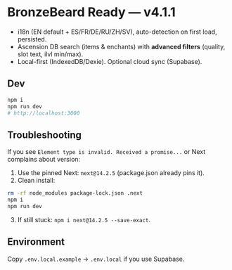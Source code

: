 # BronzeBeard Ready — v4.1.1

- i18n (EN default + ES/FR/DE/RU/ZH/SV), auto-detection on first load, persisted.
- Ascension DB search (items & enchants) with **advanced filters** (quality, slot text, ilvl min/max).
- Local-first (IndexedDB/Dexie). Optional cloud sync (Supabase).

## Dev
```bash
npm i
npm run dev
# http://localhost:3000
```

## Troubleshooting
If you see `Element type is invalid. Received a promise...` or Next complains about version:
1) Use the pinned Next: `next@14.2.5` (package.json already pins it).
2) Clean install:
```bash
rm -rf node_modules package-lock.json .next
npm i
npm run dev
```
3) If still stuck: `npm i next@14.2.5 --save-exact`.

## Environment
Copy `.env.local.example` → `.env.local` if you use Supabase.
